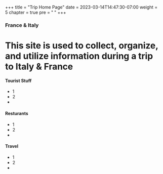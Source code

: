 +++
title = "Trip Home Page"
date = 2023-03-14T14:47:30-07:00
weight = 5
chapter = true
pre = "<b> </b>"
+++

### France & Italy

# This site is used to collect, organize, and utilize information during a trip to Italy & France

#### Tourist Stuff
- 1
- 2
- 

#### Resturants
- 1
- 2
- 
#### Travel
- 1
- 2
- 